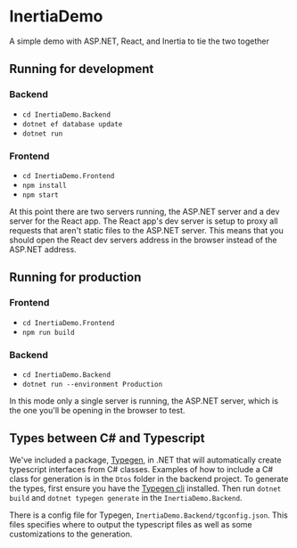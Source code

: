 # InertiaDemo
A simple demo with ASP.NET, React, and Inertia to tie the two together

## Running for development

### Backend
- `cd InertiaDemo.Backend`
- `dotnet ef database update`
- `dotnet run`

### Frontend
- `cd InertiaDemo.Frontend`
- `npm install`
- `npm start`

At this point there are two servers running, the ASP.NET server and a dev server for the React app.
The React app's dev server is setup to proxy all requests that aren't static files to the ASP.NET server.
This means that you should open the React dev servers address in the browser instead of the ASP.NET address.

## Running for production
### Frontend
- `cd InertiaDemo.Frontend`
- `npm run build`

### Backend
- `cd InertiaDemo.Backend`
- `dotnet run --environment Production`

In this mode only a single server is running, the ASP.NET server, which is the one you'll be opening in the browser to test.

## Types between C# and Typescript

We've included a package, [Typegen](https://typegen.readthedocs.io/en/latest/index.html), in .NET that will automatically create typescript interfaces from C# classes.
Examples of how to include a C# class for generation is in the `Dtos` folder in the backend project. To generate the types, first ensure you have the [Typegen cli](https://www.nuget.org/packages/dotnet-typegen) installed.
Then run `dotnet build` and `dotnet typegen generate` in the `InertiaDemo.Backend`.

There is a config file for Typegen, `InertiaDemo.Backend/tgconfig.json`. This files specifies where to output the typescript files as well as some customizations to the generation.